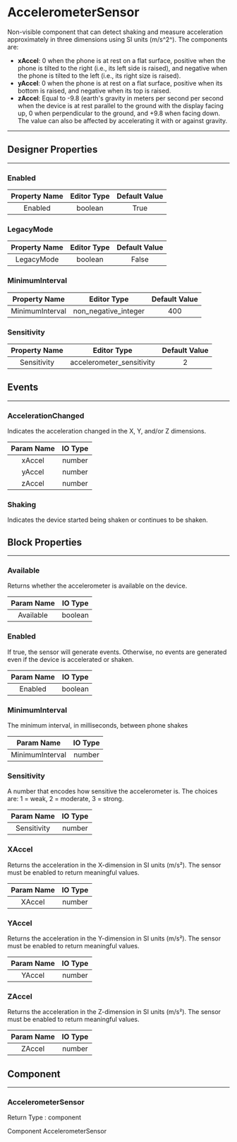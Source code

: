 # AccelerometerSensor

Non-visible component that can detect shaking and measure acceleration approximately in three dimensions using SI units (m/s^2^). The components are:

*   **xAccel**: 0 when the phone is at rest on a flat surface, positive when the phone is tilted to the right (i.e., its left side is raised), and negative when the phone is tilted to the left (i.e., its right size is raised).
*   **yAccel**: 0 when the phone is at rest on a flat surface, positive when its bottom is raised, and negative when its top is raised.
*   **zAccel**: Equal to -9.8 (earth's gravity in meters per second per second when the device is at rest parallel to the ground with the display facing up, 0 when perpendicular to the ground, and +9.8 when facing down. The value can also be affected by accelerating it with or against gravity.

---

## Designer Properties

---

### Enabled

| Property Name | Editor Type | Default Value |
| :-----------: | :---------: | :-----------: |
|    Enabled    |   boolean   |      True     |

### LegacyMode

| Property Name | Editor Type | Default Value |
| :-----------: | :---------: | :-----------: |
|   LegacyMode  |   boolean   |     False     |

### MinimumInterval

|  Property Name  |      Editor Type     | Default Value |
| :-------------: | :------------------: | :-----------: |
| MinimumInterval | non_negative_integer |      400      |

### Sensitivity

| Property Name |        Editor Type        | Default Value |
| :-----------: | :-----------------------: | :-----------: |
|  Sensitivity  | accelerometer_sensitivity |       2       |

## Events

---

### AccelerationChanged

<div block-type = "component_event" component-selector = "AccelerometerSensor" event-selector = "AccelerationChanged" event-params = "xAccel-yAccel-zAccel" id = "accelerometersensor-accelerationchanged"></div>

Indicates the acceleration changed in the X, Y, and/or Z dimensions.

| Param Name | IO Type |
| :--------: | :-----: |
|   xAccel   |  number |
|   yAccel   |  number |
|   zAccel   |  number |

### Shaking

<div block-type = "component_event" component-selector = "AccelerometerSensor" event-selector = "Shaking" event-params = "" id = "accelerometersensor-shaking"></div>

Indicates the device started being shaken or continues to be shaken.

## Block Properties

---

### Available

<div block-type = "component_set_get" component-selector = "AccelerometerSensor" property-selector = "Available" property-type = "get" id = "get-accelerometersensor-available"></div>

Returns whether the accelerometer is available on the device.

| Param Name | IO Type |
| :--------: | :-----: |
|  Available | boolean |

### Enabled

<div block-type = "component_set_get" component-selector = "AccelerometerSensor" property-selector = "Enabled" property-type = "get" id = "get-accelerometersensor-enabled"></div>

<div block-type = "component_set_get" component-selector = "AccelerometerSensor" property-selector = "Enabled" property-type = "set" id = "set-accelerometersensor-enabled"></div>

If true, the sensor will generate events. Otherwise, no events are generated even if the device is accelerated or shaken.

| Param Name | IO Type |
| :--------: | :-----: |
|   Enabled  | boolean |

### MinimumInterval

<div block-type = "component_set_get" component-selector = "AccelerometerSensor" property-selector = "MinimumInterval" property-type = "get" id = "get-accelerometersensor-minimuminterval"></div>

<div block-type = "component_set_get" component-selector = "AccelerometerSensor" property-selector = "MinimumInterval" property-type = "set" id = "set-accelerometersensor-minimuminterval"></div>

The minimum interval, in milliseconds, between phone shakes

|    Param Name   | IO Type |
| :-------------: | :-----: |
| MinimumInterval |  number |

### Sensitivity

<div block-type = "component_set_get" component-selector = "AccelerometerSensor" property-selector = "Sensitivity" property-type = "get" id = "get-accelerometersensor-sensitivity"></div>

<div block-type = "component_set_get" component-selector = "AccelerometerSensor" property-selector = "Sensitivity" property-type = "set" id = "set-accelerometersensor-sensitivity"></div>

A number that encodes how sensitive the accelerometer is. The choices are: 1 = weak, 2 = moderate, 3 = strong.

|  Param Name | IO Type |
| :---------: | :-----: |
| Sensitivity |  number |

### XAccel

<div block-type = "component_set_get" component-selector = "AccelerometerSensor" property-selector = "XAccel" property-type = "get" id = "get-accelerometersensor-xaccel"></div>

Returns the acceleration in the X-dimension in SI units (m/s²). The sensor must be enabled to return meaningful values.

| Param Name | IO Type |
| :--------: | :-----: |
|   XAccel   |  number |

### YAccel

<div block-type = "component_set_get" component-selector = "AccelerometerSensor" property-selector = "YAccel" property-type = "get" id = "get-accelerometersensor-yaccel"></div>

Returns the acceleration in the Y-dimension in SI units (m/s²). The sensor must be enabled to return meaningful values.

| Param Name | IO Type |
| :--------: | :-----: |
|   YAccel   |  number |

### ZAccel

<div block-type = "component_set_get" component-selector = "AccelerometerSensor" property-selector = "ZAccel" property-type = "get" id = "get-accelerometersensor-zaccel"></div>

Returns the acceleration in the Z-dimension in SI units (m/s²). The sensor must be enabled to return meaningful values.

| Param Name | IO Type |
| :--------: | :-----: |
|   ZAccel   |  number |

## Component

---

### AccelerometerSensor

<div block-type = "component_component_block" component-selector = "AccelerometerSensor" id = "component-accelerometersensor"></div>

Return Type : component

Component AccelerometerSensor

